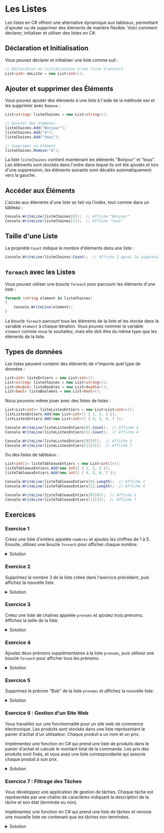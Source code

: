 # Les Listes

Les listes en C# offrent une alternative dynamique aux tableaux, permettant d'ajouter ou de supprimer des éléments de manière flexible. Voici comment déclarer, initialiser et utiliser des listes en C#.

## Déclaration et Initialisation

Vous pouvez déclarer et initialiser une liste comme suit :

```csharp
// Déclaration et initialisation d'une liste d'entiers
List<int> maListe = new List<int>();
```

## Ajouter et supprimer des Éléments

Vous pouvez ajouter des éléments à une liste à l'aide de la méthode `Add` et les supprimer avec `Remove` :

```csharp
List<string> listeChaines = new List<string>();

// Ajouter des éléments
listeChaines.Add("Bonjour");
listeChaines.Add("à");
listeChaines.Add("tous");

// Supprimer un élément
listeChaines.Remove("à");
```

La liste `listeChaines` contient maintenant les éléments "Bonjour" et "tous". 
Les éléments sont stockés dans l'ordre dans lequel ils ont été ajoutés et lors d'une suppression, les éléments suivants sont décalés automatiquement vers la gauche.

## Accéder aux Éléments

L'accès aux éléments d'une liste se fait via l'index, tout comme dans un tableau :

```csharp
Console.WriteLine(listeChaines[0]);  // Affiche "Bonjour"
Console.WriteLine(listeChaines[1]);  // Affiche "tous"
```

## Taille d'une Liste

La propriété `Count` indique le nombre d'éléments dans une liste :

```csharp
Console.WriteLine(listeChaines.Count);  // Affiche 2 après la suppression
```

## ```foreach``` avec les Listes

Vous pouvez utiliser une boucle `foreach` pour parcourir les éléments d'une liste :

```csharp
foreach (string element in listeChaines)
{
    Console.WriteLine(element);
}
```

La boucle `foreach` parcourt tous les éléments de la liste et les stocke dans la variable `element` à chaque itération.
Vous pouvez nommer la variable `element` comme vous le souhaitez, mais elle doit être du même type que les éléments de la liste.

## Types de données

Les listes peuvent contenir des éléments de n'importe quel type de données :

```csharp
List<int> listeEntiers = new List<int>();
List<string> listeChaines = new List<string>();
List<double> listeDoubles = new List<double>();
List<bool> listeBooleens = new List<bool>();
```

Nous pouvons même jouer avec des listes de listes :

```csharp
List<List<int>> listeListesEntiers = new List<List<int>>();
listListesEntiers.Add(new List<int>() { 1, 2, 3 });
listListesEntiers.Add(new List<int>() { 4, 5, 6, 7 });

Console.WriteLine(listeListesEntiers[0].Count);  // Affiche 3
Console.WriteLine(listeListesEntiers[1].Count);  // Affiche 4

Console.WriteLine(listeListesEntiers[0][0]);  // Affiche 1
Console.WriteLine(listeListesEntiers[1][3]);  // Affiche 7
```

Ou des listes de tableaux :

```csharp
List<int[]> listeTableauxEntiers = new List<int[]>();
listeTableauxEntiers.Add(new int[] { 1, 2, 3 });
listeTableauxEntiers.Add(new int[] { 4, 5, 6, 7 });

Console.WriteLine(listeTableauxEntiers[0].Length);  // Affiche 3
Console.WriteLine(listeTableauxEntiers[1].Length);  // Affiche 4

Console.WriteLine(listeTableauxEntiers[0][0]);  // Affiche 1
Console.WriteLine(listeTableauxEntiers[1][3]);  // Affiche 7
```


## Exercices

### Exercice 1

Créez une liste d'entiers appelée `nombres` et ajoutez les chiffres de 1 à 5. Ensuite, utilisez une boucle `foreach` pour afficher chaque nombre.

<details>
  <summary>Solution</summary>

```csharp
List<int> nombres = new List<int>();
for (int i = 1; i <= 5; i++)
{
    nombres.Add(i);
}

foreach (var nombre in nombres)
{
    Console.Write($"{nombre} ");
}
// Affiche "1 2 3 4 5"
```

</details>

### Exercice 2

Supprimez le nombre 3 de la liste créée dans l'exercice précédent, puis affichez la nouvelle liste.

<details>
  <summary>Solution</summary>

```csharp
List<int> nombres = new List<int>();
for (int i = 1; i <= 5; i++)
{
    nombres.Add(i);
}

foreach (var nombre in nombres)
{
    Console.Write($"{nombre} ");
}
nombres.Remove(3);

foreach (var nombre in nombres)
{
    Console.Write($"{nombre} ");
}
// Affiche "1 2 4 5"
```

</details>

### Exercice 3

Créez une liste de chaînes appelée `prenoms` et ajoutez trois prénoms. Affichez la taille de la liste.

<details>
  <summary>Solution</summary>

```csharp
List<string> prenoms = new List<string>() { "Alice", "Bob", "Charlie" };

Console.WriteLine(prenoms.Count);  // Affiche 3
```

</details>

### Exercice 4

Ajoutez deux prénoms supplémentaires à la liste `prenoms`, puis utilisez une boucle `foreach` pour afficher tous les prénoms.

<details>
  <summary>Solution</summary>

```csharp
List<string> prenoms = new List<string>() { "Alice", "Bob", "Charlie" };

prenoms.Add("David");
prenoms.Add("Eva");

foreach (var prenom in prenoms)
{
    Console.Write($"{prenom} ");
}
// Affiche "Alice Bob Charlie David Eva"
```

</details>

### Exercice 5

Supprimez le prénom "Bob" de la liste `prenoms` et affichez la nouvelle liste.

<details>
  <summary>Solution</summary>

```csharp
prenoms.Remove("Bob");

foreach (var prenom in prenoms)
{
    Console.Write($"{prenom} ");
}
// Affiche "Alice Charlie David Eva"
```

</details>

### Exercice 6 : Gestion d'un Site Web

Vous travaillez sur une fonctionnalité pour un site web de commerce électronique. Les produits sont stockés dans une liste représentant le panier d'achat d'un utilisateur. Chaque produit a un nom et un prix.

Implémentez une fonction en C# qui prend une liste de produits dans le panier d'achat et calcule le montant total de la commande. Les prix des produits sont fixés, et vous avez une liste correspondante qui associe chaque produit à son prix.

<details>
  <summary>Solution</summary>

```csharp
using System;
using System.Collections.Generic;

class Program
{
    static decimal CalculerMontantTotal(List<string> panier, List<decimal> prixProduits)
    {
        decimal montantTotal = 0;

        for (int i = 0; i < panier.Count; i++)
        {
            // Assurez-vous que l'index est valide
            if (i < prixProduits.Count)
            {
                montantTotal += prixProduits[i];
            }
        }

        return montantTotal;
    }

    static void Main()
    {
        List<string> panierUtilisateur = new List<string> { "Livre", "Téléphone", "Casque" };

        List<decimal> prixProduits = new List<decimal>
        {
            12.99m,   // Prix du Livre
            299.99m,  // Prix du Téléphone
            49.99m    // Prix du Casque
        };

        decimal montantTotal = CalculerMontantTotal(panierUtilisateur, prixProduits);
        Console.WriteLine($"Le montant total de la commande est : {montantTotal:C}");
    }
}
```
</details>


### Exercice 7 : Filtrage des Tâches

Vous développez une application de gestion de tâches. Chaque tâche est représentée par une chaîne de caractères indiquant la description de la tâche et son état (terminée ou non).

Implémentez une fonction en C# qui prend une liste de tâches et renvoie une nouvelle liste ne contenant que les tâches non terminées.

<details>
  <summary>Solution</summary>

```csharp
using System;
using System.Collections.Generic;

class Program
{
    static List<string> FiltrerTachesNonTerminees(List<string> listeTaches)
    {
        List<string> tachesNonTerminees = new List<string>();

        foreach (var tache in listeTaches)
        {
            if (!tache.EndsWith("(Terminée)"))
            {
                tachesNonTerminees.Add(tache);
            }
        }

        return tachesNonTerminees;
    }

    static void Main()
    {
        List<string> tachesUtilisateur = new List<string>
        {
            "Répondre aux e-mails",
            "Préparer le rapport mensuel (Terminée)",
            "Planifier la réunion"
        };

        List<string> tachesNonTerminees = FiltrerTachesNonTerminees(tachesUtilisateur);

        foreach (var tache in tachesNonTerminees)
        {
            Console.WriteLine(tache);
        }
    }
}
```
</details>



